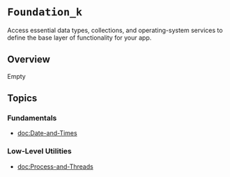 # ``Foundation_k``

Access essential data types, collections, and operating-system services to define the base layer of functionality for your app.

## Overview

Empty

## Topics

### Fundamentals

- <doc:Date-and-Times>

### Low-Level Utilities

- <doc:Process-and-Threads>
